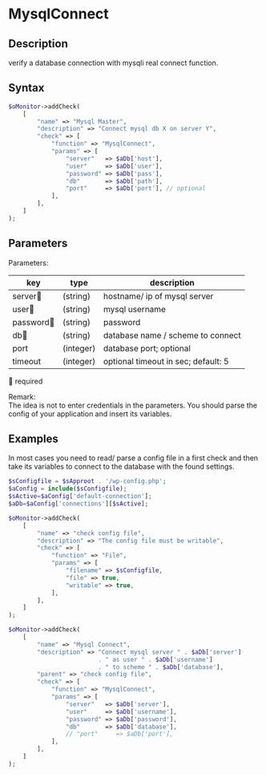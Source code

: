 # MysqlConnect #

## Description ##

verify a database connection with mysqli real connect function.

## Syntax ##

```php
$oMonitor->addCheck(
    [
        "name" => "Mysql Master",
        "description" => "Connect mysql db X on server Y",
        "check" => [
            "function" => "MysqlConnect",
            "params" => [
                "server"   => $aDb['host'],
                "user"     => $aDb['user'],
                "password" => $aDb['pass'],
                "db"       => $aDb['path'],
                "port"     => $aDb['port'], // optional
            ],
        ],
    ]
);
```

## Parameters ##

Parameters:

| key      | type     | description
|---       |---       |---
|server🔸  |(string)  |hostname/ ip of mysql server
|user🔸    |(string)  |mysql username
|password🔸|(string)  |password
|db🔸      |(string)  |database name / scheme to connect
|port      |(integer) |database port; optional
|timeout   |(integer) |optional timeout in sec; default: 5

🔸 required

Remark:  
The idea is not to enter credentials in the parameters. You should parse the config of your application and insert its variables.

## Examples ##

In most cases you need to read/ parse a config file in a first check and then take its variables to connect to the database with the found settings.

```php
$sConfigfile = $sApproot . '/wp-config.php';
$aConfig = include($sConfigfile);
$sActive=$aConfig['default-connection'];
$aDb=$aConfig['connections'][$sActive];

$oMonitor->addCheck(
    [
        "name" => "check config file",
        "description" => "The config file must be writable",
        "check" => [
            "function" => "File",
            "params" => [
                "filename" => $sConfigfile,
                "file" => true,
                "writable" => true,
            ],
        ],
    ]
);

$oMonitor->addCheck(
    [
        "name" => "Mysql Connect",
        "description" => "Connect mysql server " . $aDb['server'] 
                         . " as user " . $aDb['username'] 
                         . " to scheme " . $aDb['database'],
        "parent" => "check config file",
        "check" => [
            "function" => "MysqlConnect",
            "params" => [
                "server"   => $aDb['server'],
                "user"     => $aDb['username'],
                "password" => $aDb['password'],
                "db"       => $aDb['database'],
                // "port"     => $aDb['port'],
            ],
        ],
    ]
);
```
